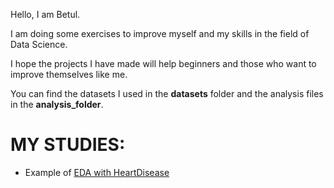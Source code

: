 Hello, I am Betul.

I am doing some exercises to improve myself and my skills in the field of Data Science. 

I hope the projects I have made will help beginners and those who want to improve themselves like me.

You can find the datasets I used in the **datasets** folder and the analysis files in the **analysis_folder**.


# MY STUDIES:

* Example of [EDA with HeartDisease](https://github.com/betulavcil/datascienceprojects/blob/main/analysis_folder/EDA_heartdisease.ipynb)



